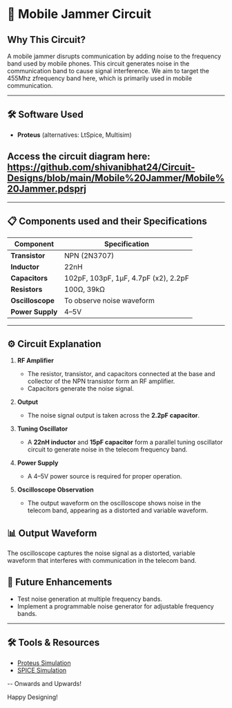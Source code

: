 # 📡 Mobile Jammer Circuit

## Why This Circuit?  
A mobile jammer disrupts communication by adding noise to the frequency band used by mobile phones. This circuit generates noise in the communication band to cause signal interference. We aim to target the 455Mhz zfrequency band here, which is primarily used in mobile communication.

---

## 🛠 Software Used  
- **Proteus** (alternatives: LtSpice, Multisim)

## Access the circuit diagram here: https://github.com/shivanibhat24/Circuit-Designs/blob/main/Mobile%20Jammer/Mobile%20Jammer.pdsprj

---

## 📋 Components used and their Specifications  
| Component         | Specification              |
|-------------------|---------------------------|
| **Transistor**     | NPN (2N3707)              |
| **Inductor**       | 22nH                      |
| **Capacitors**     | 102pF, 103pF, 1μF, 4.7pF (x2), 2.2pF |
| **Resistors**      | 100Ω, 39kΩ                |
| **Oscilloscope**   | To observe noise waveform |
| **Power Supply**   | 4–5V                      |

---

## ⚙️ Circuit Explanation  
1. **RF Amplifier**  
   - The resistor, transistor, and capacitors connected at the base and collector of the NPN transistor form an RF amplifier.  
   - Capacitors generate the noise signal.  

2. **Output**  
   - The noise signal output is taken across the **2.2pF capacitor**.  

3. **Tuning Oscillator**  
   - A **22nH inductor** and **15pF capacitor** form a parallel tuning oscillator circuit to generate noise in the telecom frequency band.

4. **Power Supply**  
   - A 4–5V power source is required for proper operation.  

5. **Oscilloscope Observation**  
   - The output waveform on the oscilloscope shows noise in the telecom band, appearing as a distorted and variable waveform.

## 📊 Output Waveform  
The oscilloscope captures the noise signal as a distorted, variable waveform that interferes with communication in the telecom band.

## 🧩 Future Enhancements  
- Test noise generation at multiple frequency bands.  
- Implement a programmable noise generator for adjustable frequency bands.  

---

## 🛠 Tools & Resources  
- [Proteus Simulation](https://www.labcenter.com/)  
- [SPICE Simulation](https://www.analog.com/en/design-center/design-tools-and-calculators/spice-sim-tools.html)  

--
Onwards and Upwards!

Happy Designing!
